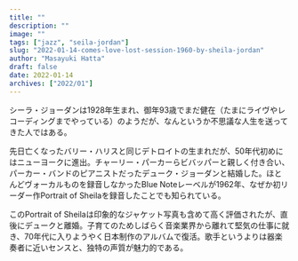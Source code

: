 ```yaml
---
title: ""
description: ""
image: ""
tags: ["jazz", "seila-jordan"]
slug: "2022-01-14-comes-love-lost-session-1960-by-sheila-jordan"
author: "Masayuki Hatta"
draft: false
date: 2022-01-14
archives: ["2022/01"]
---
```


シーラ・ジョーダンは1928年生まれ、御年93歳でまだ健在（たまにライヴやレコーディングまでやっている）のようだが、なんというか不思議な人生を送ってきた人ではある。

先日亡くなったバリー・ハリスと同じデトロイトの生まれだが、50年代初めにはニューヨークに進出。チャーリー・パーカーらビバッパーと親しく付き合い、パーカー・バンドのピアニストだったデューク・ジョーダンと結婚した。ほとんどヴォーカルものを録音しなかったBlue Noteレーベルが1962年、なぜか初リーダー作Portrait of Sheilaを録音したことでも知られている。

このPortrait of Sheilaは印象的なジャケット写真も含めて高く評価されたが、直後にデュークと離婚。子育てのためしばらく音楽業界から離れて堅気の仕事に就き、70年代に入りようやく日本制作のアルバムで復活。歌手というよりは器楽奏者に近いセンスと、独特の声質が魅力的である。


